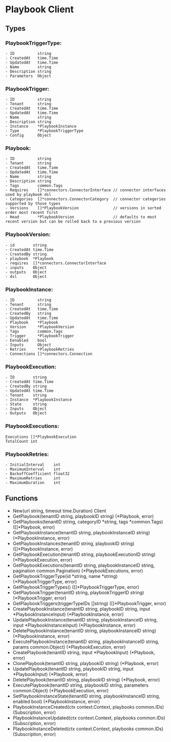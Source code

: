 # Playbook Client

## Types
### PlaybookTriggerType:
    - ID          string
    - CreatedAt   time.Time
    - UpdatedAt   time.Time
    - Name        string
    - Description string
    - Parameters  Object
### PlaybookTrigger:
    - ID          string
	- Tenant      string
	- CreatedAt   time.Time
	- UpdatedAt   time.Time
	- Name        string
	- Description string
	- Instance    *PlaybookInstance
	- Type        *PlaybookTriggerType
	- Config      Object
### Playbook:
    - ID          string
	- Tenant      string
	- CreatedAt   time.Time
	- UpdatedAt   time.Time
	- Name        string
	- Description string
	- Tags        common.Tags
	- Requires    []*connectors.ConnectorInterface // connector interfaces used by playbook dsl
	- Categories  []*connectors.ConnectorCategory  // connector categories supported by those types
	- Versions    []*PlaybookVersion               // versions in sorted order most recent first
	- Head        *PlaybookVersion                 // defaults to most recent version but can be rolled back to a previous version
### PlaybookVersion:
    - id        string
	- CreatedAt time.Time
	- CreatedBy string
	- playbook  *Playbook
	- requires  []*connectors.ConnectorInterface
	- inputs    Object
	- outputs   Object
	- dsl       Object
### PlaybookInstance:
    - ID          string
	- Tenant      string
	- CreatedAt   time.Time
	- CreatedBy   string
	- UpdatedAt   time.Time
	- Playbook    *Playbook
	- Version     *PlaybookVersion
	- Tags        common.Tags
	- Trigger     *PlaybookTrigger
	- Eenabled    bool
	- Inputs      Object
	- Retries     *PlaybookRetries
	- Connections []*connectors.Connection
### PlaybookExecution:
    - ID        string
	- CreatedAt time.Time
	- CreatedBy string
	- UpdatedAt time.Time
	- Tenant    string
	- Instance  *PlaybookInstance
	- State     string
	- Inputs    Object
	- Outputs   Object
### PlaybookExecutions:
	Executions []*PlaybookExecution
	TotalCount int
### PlaybookRetries:
    - InitialInterval    int
	- MaximumInterval    int
	- BackoffCoefficient float32
	- MaximumRetries     int
	- MaximumDuration    int
	
## Functions
- New(url string, timeout time.Duration) Client
- GetPlaybook(tenantID string, playbookID string) (*Playbook, error)
- GetPlaybooks(tenantID string, categoryID *string, tags *common.Tags) ([]*Playbook, error)
- GetPlaybookInstance(tenantID string, playbookInstanceID string) (*PlaybookInstance, error)
- GetPlaybookInstances(tenantID string, playbookID string) ([]*PlaybookInstance, error)
- GetPlaybookExecution(tenantID string, playbookExecutionID string) (*PlaybookExecution, error)
- GetPlaybookExecutions(tenantID string, playbookInstanceID string, pagination common.Pagination) (*PlaybookExecutions, error)
- GetPlaybookTriggerType(id *string, name *string) (*PlaybookTriggerType, error)
- GetPlaybookTriggerTypes() ([]*PlaybookTriggerType, error)
- GetPlaybookTrigger(tenantID string, playbookTriggerID string) (*PlaybookTrigger, error)
- GetPlaybookTriggers(triggerTypeIDs []string) ([]*PlaybookTrigger, error)
- CreatePlaybookInstance(tenantID string, playbookID string, input *PlaybookInstanceInput) (*PlaybookInstance, error)
- UpdatePlaybookInstance(tenantID string, playbookInstanceID string, input *PlaybookInstanceInput) (*PlaybookInstance, error)
- DeletePlaybookInstance(tenantID string, playbookInstanceID string) (*PlaybookInstance, error)
- ExecutePlaybookInstance(tenantID string, playbookInstanceID string, params common.Object) (*PlaybookExecution, error)
- CreatePlaybook(tenantID string, input *PlaybookInput) (*Playbook, error)
- ClonePlaybook(tenantID string, playbookID string) (*Playbook, error)
- UpdatePlaybook(tenantID string, playbookID string, input *PlaybookInput) (*Playbook, error)
- DeletePlaybook(tenantID string, playbookID string) (*Playbook, error)
- ExecutePlaybook(tenantID string, playbookID string, parameters common.Object) (*PlaybookExecution, error)
- SetPlaybookInstanceState(tenantID string, playbookInstanceID string, enabled bool) (*PlaybookInstance, error)
- PlaybookInstanceCreated(ctx context.Context, playbooks common.IDs) (Subscription, error)
- PlaybookInstanceUpdated(ctx context.Context, playbooks common.IDs) (Subscription, error)
- PlaybookInstanceDeleted(ctx context.Context, playbooks common.IDs) (Subscription, error)
